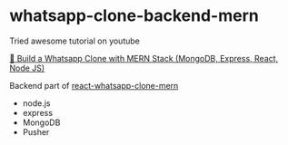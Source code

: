 # whatsapp-clone-backend-mern
Tried awesome tutorial on youtube

[🔴 Build a Whatsapp Clone with MERN Stack (MongoDB, Express, React, Node JS)
    ](https://www.youtube.com/watch?v=gzdQDxzW2Tw)
    
    
Backend part of [react-whatsapp-clone-mern](https://github.com/beeesssaaa/react-whatsapp-clone-mern)


- node.js
- express
- MongoDB
- Pusher
